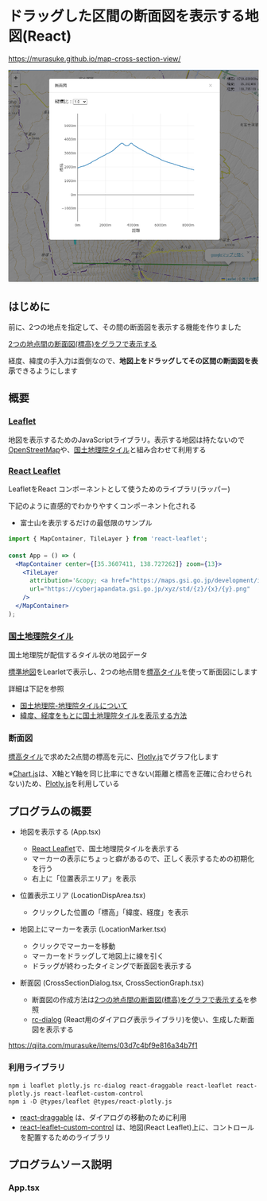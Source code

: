 # ドラッグした区間の断面図を表示する地図(React)

https://murasuke.github.io/map-cross-section-view/

![img10](./img/img10.png)

## はじめに

前に、2つの地点を指定して、その間の断面図を表示する機能を作りました

[2つの地点間の断面図(標高)をグラフで表示する](https://qiita.com/murasuke/items/03d7c4bf9e816a34b7f1)

経度、緯度の手入力は面倒なので、**地図上をドラッグしてその区間の断面図を表示**できるようにします

## 概要

### [Leaflet](https://leafletjs.com/)
地図を表示するためのJavaScriptライブラリ。表示する地図は持たないので[OpenStreetMap](https://www.openstreetmap.org/about)や、[国土地理院タイル](https://maps.gsi.go.jp/development/siyou.html)と組み合わせて利用する


### [React Leaflet](https://react-leaflet.js.org/)

LeafletをReact コンポーネントとして使うためのライブラリ(ラッパー)

下記のように直感的でわかりやすくコンポーネント化される

* 富士山を表示するだけの最低限のサンプル
```jsx
import { MapContainer, TileLayer } from 'react-leaflet';

const App = () => (
  <MapContainer center={[35.3607411, 138.727262]} zoom={13}>
    <TileLayer
      attribution='&copy; <a href="https://maps.gsi.go.jp/development/ichiran.html">国土地理院</a>'
      url="https://cyberjapandata.gsi.go.jp/xyz/std/{z}/{x}/{y}.png"
    />
  </MapContainer>
);
```

###  [国土地理院タイル](https://maps.gsi.go.jp/development/siyou.html)

国土地理院が配信するタイル状の地図データ

[標準地図](https://maps.gsi.go.jp/development/ichiran.html#std)をLearletで表示し、2つの地点間を[標高タイル](https://maps.gsi.go.jp/development/demtile.html)を使って断面図にします


詳細は下記を参照
* [国土地理院-地理院タイルについて](https://maps.gsi.go.jp/development/siyou.html)
* [緯度、経度をもとに国土地理院タイルを表示する方法](https://qiita.com/murasuke/items/ad81b7b726a3463fa3fe)

### 断面図

[標高タイル](https://maps.gsi.go.jp/development/demtile.html)で求めた2点間の標高を元に、[Plotly.js](https://plotly.com/javascript/)でグラフ化します

※[Chart.js](https://www.chartjs.org/)は、X軸とY軸を同じ比率にできない(距離と標高を正確に合わせられない)ため、[Plotly.js](https://plotly.com/javascript/)を利用している



## プログラムの概要

* 地図を表示する (App.tsx)
  * [React Leaflet](https://react-leaflet.js.org/)で、国土地理院タイルを表示する
  * マーカーの表示にちょっと癖があるので、正しく表示するための初期化を行う
  * 右上に「位置表示エリア」を表示

* 位置表示エリア (LocationDispArea.tsx)
  * クリックした位置の「標高」「緯度、経度」を表示

* 地図上にマーカーを表示 (LocationMarker.tsx)
  * クリックでマーカーを移動
  * マーカーをドラッグして地図上に線を引く
  * ドラッグが終わったタイミングで断面図を表示する

* 断面図 (CrossSectionDialog.tsx, CrossSectionGraph.tsx)
  * 断面図の作成方法は[2つの地点間の断面図(標高)をグラフで表示する](https://qiita.com/murasuke/items/03d7c4bf9e816a34b7f1)を参照
  * [rc-dialog](https://www.npmjs.com/package/rc-dialog) (React用のダイアログ表示ライブラリ)を使い、生成した断面図を表示する

https://qiita.com/murasuke/items/03d7c4bf9e816a34b7f1


### 利用ライブラリ
```
npm i leaflet plotly.js rc-dialog react-draggable react-leaflet react-plotly.js react-leaflet-custom-control
npm i -D @types/leaflet @types/react-plotly.js
```

* [react-draggable](https://www.npmjs.com/package/react-draggable) は、ダイアログの移動のために利用
 * [react-leaflet-custom-control](https://www.npmjs.com/package/react-leaflet-custom-control) は、地図(React Leaflet)上に、コントロールを配置するためのライブラリ

## プログラムソース説明

### App.tsx

```tsx

```
